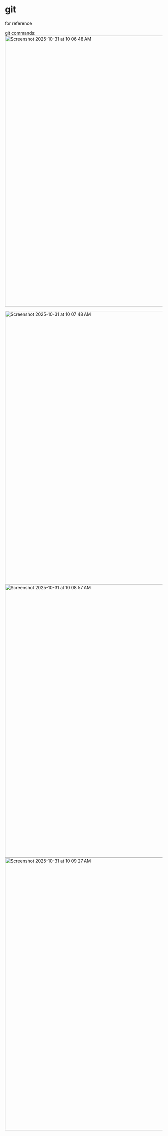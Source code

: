 # git

for reference

git commands:
<img width="677" height="867" alt="Screenshot 2025-10-31 at 10 06 48 AM" src="https://github.com/user-attachments/assets/08b7ffdd-05eb-47c2-ba3c-c21891041a89" />


<img width="665" height="873" alt="Screenshot 2025-10-31 at 10 07 48 AM" src="https://github.com/user-attachments/assets/3c3f091b-3fe1-49b2-b992-320c1ba57a1c" />


<img width="610" height="873" alt="Screenshot 2025-10-31 at 10 08 57 AM" src="https://github.com/user-attachments/assets/50e9d466-d4a9-468f-98d2-80c4b254f58d" />


<img width="619" height="873" alt="Screenshot 2025-10-31 at 10 09 27 AM" src="https://github.com/user-attachments/assets/651f05fc-decc-4bac-8e42-0dc0422ebf2a" />
